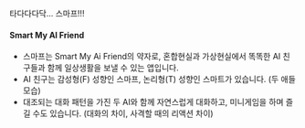타다다다닥... 스마프!!!

#### Smart My AI Friend
- 스마프는 Smart My Ai Friend의 약자로, 혼합현실과 가상현실에서 똑똑한 AI 친구들과 함께 일상생활을 보낼 수 있는 앱입니다.
- AI 친구는 감성형(F) 성향인 스마프, 논리형(T) 성향인 스마트가 있습니다. (두 애들 모습)
- 대조되는 대화 패턴을 가진 두 AI와 함께 자연스럽게 대화하고, 미니게임을 하며 즐길 수도 있습니다. (대화의 차이, 사격할 때의 리액션 차이)
